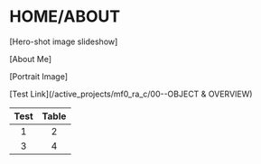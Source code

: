 # HOME/ABOUT

[Hero-shot image slideshow]

[About Me]

[Portrait Image]

[Test Link](/active_projects/mf0_ra_c/00--OBJECT & OVERVIEW)

| Test | Table |
|:----:|:-----:|
| 1 | 2 |
| 3 | 4 |
